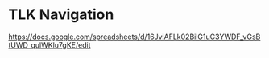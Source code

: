 # TLK Navigation
https://docs.google.com/spreadsheets/d/16JviAFLk02BilG1uC3YWDF_vGsBtUWD_qulWKlu7gKE/edit
